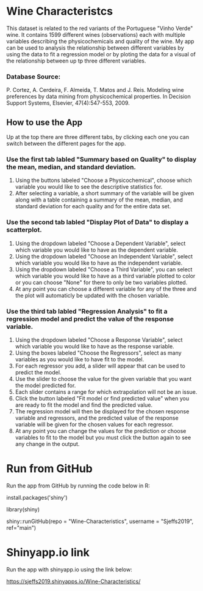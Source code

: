 # Wine Characteristcs
 
 This dataset is related to the red variants of the Portuguese "Vinho Verde" wine. It contains 1599 different wines (observations) each with multiple variables describing the physicochemicals and quality of the wine.
 My app can be used to analysis the relationship between different variables by using the data to fit a regression model or by ploting the data for a visual of the relationship between up tp three different variables. 
 
 ### Database Source:
 
 P. Cortez, A. Cerdeira, F. Almeida, T. Matos and J. Reis.
 Modeling wine preferences by data mining from physicochemical properties. In Decision Support Systems, Elsevier, 47(4):547-553, 2009.
 
## How to use the App

Up at the top there are three different tabs, by clicking each one you can switch between the different pages for the app.

### Use the first tab labled "Summary based on Quality" to display the mean, median, and standard deviation.

1.  Using the buttons labeled "Choose a Physicochemical", choose which variable you would like to see the descriptive statistics for. 
2.  After selecting a variable, a short summary of the variable will be given along with a table containing a summary of the mean, median, and standard deviation for each quality and for the entire data set.

### Use the second tab labled "Display Plot of Data" to display a scatterplot.

1. Using the dropdown labeled "Choose a Dependent Variable",  select which variable you would like to have as the dependent variable.
2. Using the dropdown labeled "Choose an Independent Variable",  select which variable you would like to have as the independent variable.
3. Using the dropdown labeled "Choose a Third Variable",  you can select which variable you would like to have as a third variable plotted to color or you can choose "None" for there to only be two variables plotted.
4. At any point you can choose a different variable for any of the three and the plot will automaticly be updated with the chosen variable.

### Use the third tab labled "Regression Analysis" to fit a regression model and predict the value of the response variable.

1. Using the dropdown labeled "Choose a Response Variable",  select which variable you would like to have as the response variable.
2. Using the boxes labeled "Choose the Regressors",  select as many variables as you would like to have fit to the model.
3. For each regressor you add, a slider will appear that can be used to predict the model.
4. Use the slider to choose the value for the given variable that you want the model predicted for.
5. Each slider contains a range for which extrapolation will not be an issue.
6. Click the button labeled "Fit model or find predicted value" when you are ready to fit the model and find the predicted value.
7. The regression model will then be displayed for the chosen response variable and regressors, and the predicted value of the response variable will be given for the chosen values for each regressor.
8. At any point you can change the values for the prediction or choose variables to fit to the model but you must click the button again to see any change in the output.

# Run from GitHub

Run the app from GitHub by running the code below in R:

install.packages('shiny')

library(shiny)

shiny::runGitHub(repo = "Wine-Characteristics", username = "Sjeffs2019", ref="main")

# Shinyapp.io link

Run the app with shinyapp.io using the link below:

https://sjeffs2019.shinyapps.io/Wine-Characteristics/
